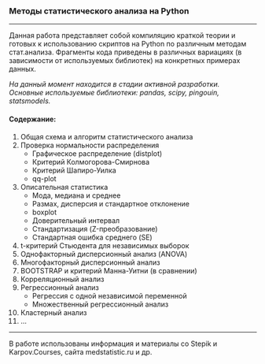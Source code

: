 ### Методы статистического анализа на Python
____
Данная работа представляет собой компиляцию краткой теории и готовых к использованию скриптов на Python по различным методам стат.анализа.
Фрагменты кода приведены в различных вариациях (в зависимости от используемых библиотек) на конкретных примерах данных.

*На данный момент находится в стадии активной разработки.*<br>
*Основные используемые библиотеки: pandas, scipy, pingouin, statsmodels.*

#### Содержание:<br>
1. Общая схема и алгоритм статистического анализа
2. Проверка нормальности распределения
    * Графическое распределение (distplot)
    * Критерий Колмогорова-Смирнова
    * Критерий Шапиро-Уилка 
    * qq-plot
3. Описательная статистика
    * Мода, медиана и среднее
    * Размах, дисперсия и стандартное отклонение
    * boxplot
    * Доверительный интервал
    * Стандартизация (Z-преобразование)
    * Стандартная ошибка среднего (SE)
4. t-критерий Стьюдента для независимых выборок
5. Однофакторный дисперсионный анализ (ANOVA)
6. Многофакторный дисперсионный анализ
7. BOOTSTRAP и критерий Манна-Уитни (в сравнении)
8. Корреляционный анализ
9. Регрессионный анализ
    * Регрессия с одной независимой переменной
    * Множественный регрессионный анализ
10. Кластерный анализ
11. ...
____
В работе использованы информация и материалы со Stepik и Karpov.Courses, сайта medstatistic.ru и др.
